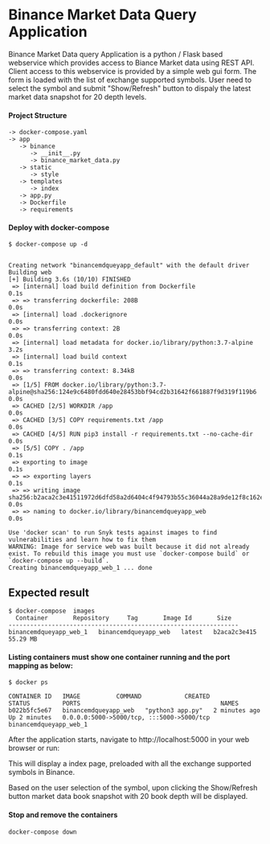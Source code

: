 # Binance Market Data Query Application
Binance Market Data query Application is a python / Flask based webservice which provides access to Biance Market data using REST API. 
Client access to this webservice is provided by a simple web gui form. The form is loaded with the list of exchange supported symbols.
User  need to select the symbol and submit "Show/Refresh" button to dispaly the latest market data snapshot for 20 depth levels.

####  Project Structure
```
-> docker-compose.yaml
-> app
   -> binance
      -> __init__.py
      -> binance_market_data.py        
   -> static
      -> style
   -> templates
      -> index
   -> app.py
   -> Dockerfile
   -> requirements
```
####  Deploy with docker-compose
```
$ docker-compose up -d


Creating network "binancemdqueyapp_default" with the default driver
Building web
[+] Building 3.6s (10/10) FINISHED
 => [internal] load build definition from Dockerfile                                                               0.1s
 => => transferring dockerfile: 208B                                                                               0.0s
 => [internal] load .dockerignore                                                                                  0.0s
 => => transferring context: 2B                                                                                    0.0s
 => [internal] load metadata for docker.io/library/python:3.7-alpine                                               3.2s
 => [internal] load build context                                                                                  0.1s
 => => transferring context: 8.34kB                                                                                0.0s
 => [1/5] FROM docker.io/library/python:3.7-alpine@sha256:124e9c6480fdd640e28453bbf94cd2b31642f661887f9d319f119b6  0.0s
 => CACHED [2/5] WORKDIR /app                                                                                      0.0s
 => CACHED [3/5] COPY requirements.txt /app                                                                        0.0s
 => CACHED [4/5] RUN pip3 install -r requirements.txt --no-cache-dir                                               0.0s
 => [5/5] COPY . /app                                                                                              0.1s
 => exporting to image                                                                                             0.1s
 => => exporting layers                                                                                            0.1s
 => => writing image sha256:b2aca2c3e41511972d6dfd58a2d6404c4f94793b55c36044a28a9de12f8c162e                       0.0s
 => => naming to docker.io/library/binancemdqueyapp_web                                                                    0.0s

Use 'docker scan' to run Snyk tests against images to find vulnerabilities and learn how to fix them
WARNING: Image for service web was built because it did not already exist. To rebuild this image you must use `docker-compose build` or `docker-compose up --build`.
Creating binancemdqueyapp_web_1 ... done

```



## Expected result
```
$ docker-compose  images
  Container       Repository     Tag       Image Id       Size
----------------------------------------------------------------
binancemdqueyapp_web_1   binancemdqueyapp_web   latest   b2aca2c3e415   55.29 MB
```


####  Listing containers must show one container running and the port mapping as below:
```
$ docker ps

CONTAINER ID   IMAGE          COMMAND            CREATED         STATUS         PORTS                                       NAMES
b022b5fc5e67   binancemdqueyapp_web   "python3 app.py"   2 minutes ago   Up 2 minutes   0.0.0.0:5000->5000/tcp, :::5000->5000/tcp   binancemdqueyapp_web_1
```
After the application starts, navigate to http://localhost:5000 in your web browser or run:

This will display a index page, preloaded with all the exchange supported symbols in Binance.

Based on the user selection of the symbol, upon clicking the Show/Refresh button market data book snapshot with 20 book depth will be displayed.


####  Stop and remove the containers
```
docker-compose down
```
